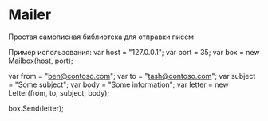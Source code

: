 # Mailer
Простая самописная библиотека для отправки писем

Пример использования:
var host = "127.0.0.1";
var port = 35;
var box = new Mailbox(host, port);

var from = "ben@contoso.com";
var to = "tash@contoso.com";
var subject = "Some subject";
var body = "Some information";
var letter = new Letter(from, to, subject, body);

box.Send(letter);
